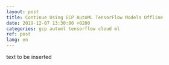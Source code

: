 ```yaml
---
layout: post
title: Continue Using GCP AutoML TensorFlow Models Offline
date: 2019-12-07 13:30:00 +0200
categories: gcp automl tensorflow cloud ml
ref: post
lang: en
---
```


text to be inserted